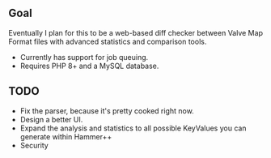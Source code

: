 ## Goal
Eventually I plan for this to be a web-based diff checker between Valve Map Format files with advanced statistics and comparison tools. 
- Currently has support for job queuing.
- Requires PHP 8+ and a MySQL database.  

## TODO
- Fix the parser, because it's pretty cooked right now.
- Design a better UI.
- Expand the analysis and statistics to all possible KeyValues you can generate within Hammer++
- Security
